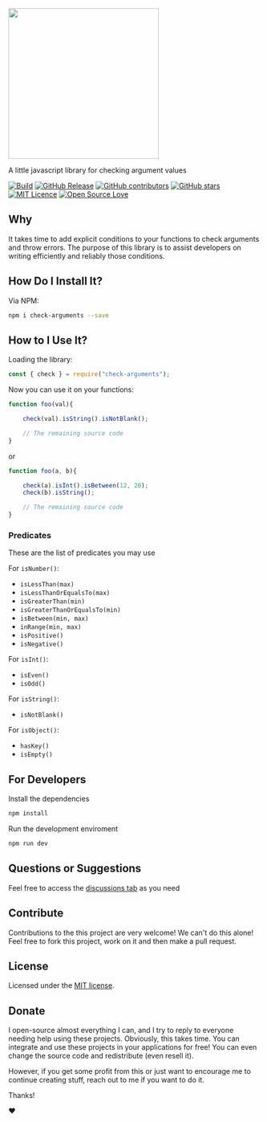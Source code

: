 
<img src="https://user-images.githubusercontent.com/98138701/173466440-2a051a17-b509-4ca6-9499-87bc3b2d0944.png" width="300px"/>

A little javascript library for checking argument values

[![Build](https://github.com/thiagodonferreira/check-arguments/actions/workflows/build.yml/badge.svg)](https://github.com/thiagodonferreira/check-arguments/actions/workflows/build.yml)
[![GitHub Release](https://img.shields.io/github/release/thiagodonferreira/check-arguments.svg)](https://github.com/thiagodonferreira/check-arguments/releases/latest)
[![GitHub contributors](https://img.shields.io/github/contributors/thiagodonferreira/check-arguments.svg)](https://github.com/thiagodonferreira/check-arguments/graphs/contributors)
[![GitHub stars](https://img.shields.io/github/stars/thiagodonferreira/check-arguments.svg)](https://github.com/thiagodonferreira/check-arguments)
[![MIT Licence](https://badges.frapsoft.com/os/mit/mit.svg?v=103)](https://opensource.org/licenses/mit-license.php)
[![Open Source Love](https://badges.frapsoft.com/os/v1/open-source.svg?v=103)](https://github.com/ellerbrock/open-source-badges/)

## Why

It takes time to add explicit conditions to your functions to check arguments and throw errors. The purpose of this library is to assist developers on writing efficiently and reliably those conditions.

## How Do I Install It?

Via NPM:

```sh
npm i check-arguments --save
```

## How to I Use It?

Loading the library:

```js
const { check } = require("check-arguments");
```

Now you can use it on your functions:

```js
function foo(val){

    check(val).isString().isNotBlank();

    // The remaining source code
}
```

or
```js
function foo(a, b){

    check(a).isInt().isBetween(12, 20);
    check(b).isString();

    // The remaining source code
}
```

### Predicates

These are the list of predicates you may use

For `isNumber()`:

 - `isLessThan(max)`
 - `isLessThanOrEqualsTo(max)`
 - `isGreaterThan(min)`
 - `isGreaterThanOrEqualsTo(min)`
 - `isBetween(min, max)`
 - `inRange(min, max)`
 - `isPositive()`
 - `isNegative()`

For `isInt()`:

 - `isEven()`
 - `isOdd()`

For `isString()`:

 - `isNotBlank()`

For `isObject()`:

 - `hasKey()`
 - `isEmpty()`

## For Developers

Install the dependencies

```bash
npm install
```

Run the development enviroment

```bash
npm run dev
```

## Questions or Suggestions

Feel free to access the <a href="../../discussions">discussions tab</a> as you need

## Contribute

Contributions to the this project are very welcome! We can't do this alone! Feel free to fork this project, work on it and then make a pull request.

## License

Licensed under the [MIT license](LICENSE).

## Donate

I open-source almost everything I can, and I try to reply to everyone needing help using these projects. Obviously, this takes time. You can integrate and use these projects in your applications for free! You can even change the source code and redistribute (even resell it).

However, if you get some profit from this or just want to encourage me to continue creating stuff, reach out to me if you want to do it.

Thanks!

❤️
